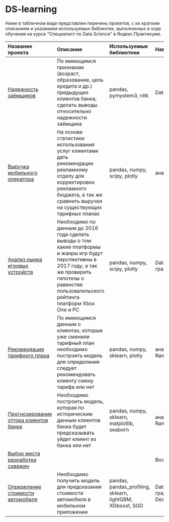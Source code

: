 # DS-learning

Ниже в табличном виде представлен перечень проектов, с их кратким описанием и указанием используемых библиотек, выполненных в ходе обучения на курсе "Специалист по Data Science" в Яндекс.Практикуме.

|Название проекта  |Описание            |Используемые библиотеки|Навыки   |
|:-----------------|:-------------------|:----------------------|:--------|
|[Надежность заёмщиков](https://github.com/BimMax/DS-learning/tree/main/project2.%20Credit%20scoring)|По имеющимся признакам (возраст, образование, цель кредита и др.) предыдущих клиентов банка, сделать выводы относительно надежности заёмщика|pandas, pymystem3, nltk|Data Preprocessing,EDA|
|[Выручка мобильного оператора](https://github.com/BimMax/DS-learning/tree/main/project3.Mobile_clients)|На основе статистики использования услуг клиентами дать рекомендации рекламному отделу для корректировки рекламного бюджета, а так же сравнить выручки на существующих тарифных планах|pandas, numpy, scipy, plotly|анализ данных, проверка гипотез|
|[Анализ рынка игровых устройств](https://github.com/BimMax/DS-learning/tree/main/project4.Game_Market_Research)|Необходимо по данным до 2016 года сделать выводы о том какие платформы и жанры игр будут перспективны в 2017 году, а так же проверить гипотезы о равенстве пользовательского рейтинга платформ Xbox One и PC|pandas, numpy, scipy, plotly|Data Preprocessing, EDA, построение графиков|
|[Рекомендация тарифного плана](https://github.com/BimMax/DS-learning/tree/main/project5.Tariffs_recomendation)|По имеющимся данным о клиентах, которые уже сменили тарифный план необходимо построить модель для определения следует рекомендовать клиенту смену тарифа или нет|pandas, numpy, sklearn, plotly|анализ данных, DecisionTreeClassifier, RandomForestClassifier|
|[Прогнозирование оттока клиентов банка](https://github.com/BimMax/DS-learning/tree/main/project6.Customer%20churn)|Необходимо построить модель, которая по историческим данным клиентов банка будет предсказывать уйдет клиент из банка или нет|pandas, numpy, sklearn, matplotlib, seaborn|анализ данных, OHE,DecisionTreeClassifier, RandomForestClassifier, сэмплирование |
|[Выбор места разработки скважин]()|||Bootstrap|
|[Определение стоимости автомобиля](https://github.com/BimMax/DS-learning/tree/main/project8.Predict_car_price)|Необходимо получить модель для предсказания стоимости автомобиля в мобильном приложении|pandas, pandas_profiling, sklearn, lightGBM, XGboost, SGD|Data Preprocessing, EDA, градиентный спуск, градиентный бустинг, DecisionTreeRegressor,RandomForestRegressor|
